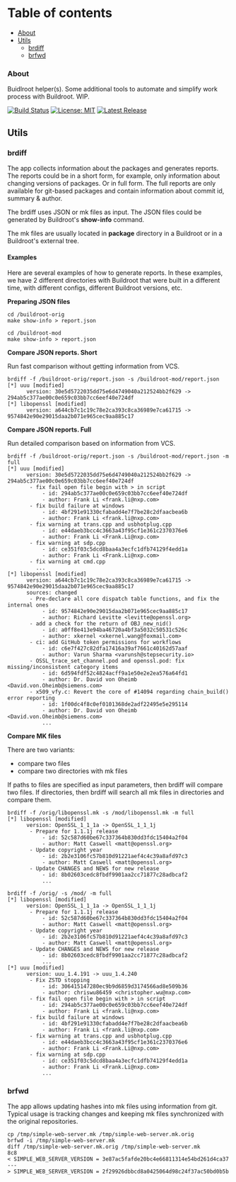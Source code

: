 # Table of contents
* [About](#about)
* [Utils](#utils)
    * [brdiff](#utils-brdiff)
    * [brfwd](#utils-brfwd)

<a name="about"></a>
### About

Buidlroot helper(s). Some additional tools to automate and simplify work process
with Buildroot. WIP.


[![Build Status](https://gitlab.com/alexssh/br-helpers/badges/master/pipeline.svg)](https://gitlab.com/alexssh/br-helpers/-/commits/master)
[![License: MIT](https://img.shields.io/badge/License-MIT-yellow.svg)](https://opensource.org/licenses/MIT)
[![Latest Release](https://gitlab.com/alexssh/br-helpers/-/badges/release.svg)](https://gitlab.com/alexssh/br-helpers/-/releases)


<a name="about"></a>
## Utils

<a name="utils-brdiff"></a>
### brdiff

The app collects information about the packages and generates reports. The
reports could be in a short form, for example, only information about changing
versions of packages. Or in full form. The full reports are only available for
git-based packages and contain information about commit id, summary & author.

The brdiff uses JSON or mk files as input. The JSON files could be generated by
Buildroot's **show-info** command. 

The mk files are usually located in **package** directory in a Buildroot or in
a Buildroot's external tree. 

#### Examples
Here are several examples of how to generate reports. In these examples, we have 2 different directories with Buildroot that were built in a different
time,  with different configs, different Buildroot versions, etc.


**Preparing JSON files**

```
cd /buildroot-orig
make show-info > report.json

cd /buildroot-mod
make show-info > report.json
```

**Compare JSON reports. Short**

Run fast comparison without getting information from VCS.

```
brdiff -f /buildroot-orig/report.json -s /buildroot-mod/report.json
[*] uuu [modified]
      version: 30e5d5722035dd75e6d4749040a212524bb2f629 -> 294ab5c377ae00c0e659c03bb7cc6eef40e724df
[*] libopenssl [modified]
      version: a644cb7c1c19c78e2ca393c8ca36989e7ca61715 -> 9574842e90e29015daa2b071e965cec9aa885c17
```

**Compare JSON reports. Full**

Run detailed comparison based on information from VCS.

```
brdiff -f /buildroot-orig/report.json -s /buildroot-mod/report.json -m full
[*] uuu [modified]
      version: 30e5d5722035dd75e6d4749040a212524bb2f629 -> 294ab5c377ae00c0e659c03bb7cc6eef40e724df
       - fix fail open file begin with > in script
           - id: 294ab5c377ae00c0e659c03bb7cc6eef40e724df
           - author: Frank Li <frank.li@nxp.com>
       - fix build failure at windows
           - id: 4bf291e91330cfabadd4e7f7be28c2dfaacbea6b
           - author: Frank Li <frank.li@nxp.com>
       - fix warning at trans.cpp and usbhotplug.cpp
           - id: e44daeb3bcc4c3663a43f95cf1e361c2370376e6
           - author: Frank Li <Frank.Li@nxp.com>
       - fix warning at sdp.cpp
           - id: ce351f03c5dcd8baa4a3ecfc1dfb74129f4edd1a
           - author: Frank Li <Frank.Li@nxp.com>
       - fix warning at cmd.cpp
         ...
[*] libopenssl [modified]
      version: a644cb7c1c19c78e2ca393c8ca36989e7ca61715 -> 9574842e90e29015daa2b071e965cec9aa885c17
      sources: changed
       - Pre-declare all core dispatch table functions, and fix the internal ones
           - id: 9574842e90e29015daa2b071e965cec9aa885c17
           - author: Richard Levitte <levitte@openssl.org>
       - add a check for the return of OBJ_new_nid()
           - id: a0ff8e413e94ba46720a4bf3a5032c50531c526c
           - author: xkernel <xkernel.wang@foxmail.com>
       - ci: add GitHub token permissions for workflows
           - id: c6e7f427c82dfa17416a39af7661c40162d57aaf
           - author: Varun Sharma <varunsh@stepsecurity.io>
       - OSSL_trace_set_channel.pod and openssl.pod: fix missing/inconsistent category items
           - id: 6d594fdf52c4824acff9a1e50e2e2ea576a64fd1
           - author: Dr. David von Oheimb <David.von.Oheimb@siemens.com>
       - x509_vfy.c: Revert the core of #14094 regarding chain_build() error reporting
           - id: 1f00dc4f8c0ef0101368de2adf22495e5e295114
           - author: Dr. David von Oheimb <David.von.Oheimb@siemens.com>
           ...
```


**Compare MK files**

There are two variants: 

- compare two files
- compare two directories with mk files

If paths to files are specified as input parameters, then brdiff will compare two files. If directories, then brdiff will search all mk files in directories and compare them.

```
brdiff -f /orig/libopenssl.mk -s /mod/libopenssl.mk -m full
[*] libopenssl [modified]
      version: OpenSSL_1_1_1a -> OpenSSL_1_1_1j
       - Prepare for 1.1.1j release
           - id: 52c587d60be67c337364b830dd3fdc15404a2f04
           - author: Matt Caswell <matt@openssl.org>
       - Update copyright year
           - id: 2b2e3106fc57b810d91221aef4c4c39a8afd97c3
           - author: Matt Caswell <matt@openssl.org>
       - Update CHANGES and NEWS for new release
           - id: 8b02603cedc8fbdf9901aa2cc71877c28adbcaf2
           ...
```

```
brdiff -f /orig/ -s /mod/ -m full
[*] libopenssl [modified]
      version: OpenSSL_1_1_1a -> OpenSSL_1_1_1j
       - Prepare for 1.1.1j release
           - id: 52c587d60be67c337364b830dd3fdc15404a2f04
           - author: Matt Caswell <matt@openssl.org>
       - Update copyright year
           - id: 2b2e3106fc57b810d91221aef4c4c39a8afd97c3
           - author: Matt Caswell <matt@openssl.org>
       - Update CHANGES and NEWS for new release
           - id: 8b02603cedc8fbdf9901aa2cc71877c28adbcaf2
           ...
[*] uuu [modified]
      version: uuu_1.4.191 -> uuu_1.4.240
       - Fix ZSTD stopping
           - id: 306415147280ec9b9d6859d3174566ad8e509b36
           - author: chriswu86459 <christopher.wu@nxp.com>
       - fix fail open file begin with > in script
           - id: 294ab5c377ae00c0e659c03bb7cc6eef40e724df
           - author: Frank Li <frank.li@nxp.com>
       - fix build failure at windows
           - id: 4bf291e91330cfabadd4e7f7be28c2dfaacbea6b
           - author: Frank Li <frank.li@nxp.com>
       - fix warning at trans.cpp and usbhotplug.cpp
           - id: e44daeb3bcc4c3663a43f95cf1e361c2370376e6
           - author: Frank Li <Frank.Li@nxp.com>
       - fix warning at sdp.cpp
           - id: ce351f03c5dcd8baa4a3ecfc1dfb74129f4edd1a
           - author: Frank Li <Frank.Li@nxp.com>
           ... 

```

<a name="utils-brfwd"></a>
### brfwd

The app allows updating hashes into mk files using information from git. Typical
usage is tracking changes and keeping mk files synchronized with the original
repositories.

```
cp /tmp/simple-web-server.mk /tmp/simple-web-server.mk.orig
brfwd -i /tmp/simple-web-server.mk
diff /tmp/simple-web-server.mk.orig /tmp/simple-web-server.mk
8c8
< SIMPLE_WEB_SERVER_VERSION = 3e87ac5fafde20bc4e66811314e54bd261d4ca37
---
> SIMPLE_WEB_SERVER_VERSION = 2f29926dbbcd8a0425064d98c24f37ac50bd0b5b
```
